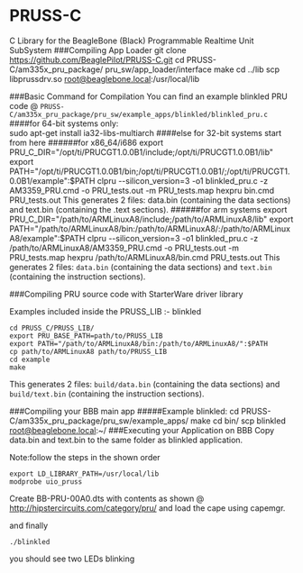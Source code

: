 PRUSS-C
=======

C Library for the BeagleBone (Black) Programmable Realtime Unit SubSystem
###Compiling App Loader
    git clone https://github.com/BeaglePilot/PRUSS-C.git
    cd PRUSS-C/am335x_pru_package/ pru_sw/app_loader/interface
    make
    cd ../lib
    scp libprussdrv.so root@beaglebone.local:/usr/local/lib
    
###Basic Command for Compilation
You can find an example blinkled PRU code @ `PRUSS-C/am335x_pru_package/pru_sw/example_apps/blinkled/blinkled_pru.c`
####for 64-bit systems only:    
    sudo apt-get install ia32-libs-multiarch
####else for 32-bit systems start from here 
######for x86_64/i686
    export PRU_C_DIR="/opt/ti/PRUCGT1.0.0B1/include;/opt/ti/PRUCGT1.0.0B1/lib"
    export PATH="/opt/ti/PRUCGT1.0.0B1/bin;/opt/ti/PRUCGT1.0.0B1/;/opt/ti/PRUCGT1.0.0B1/example":$PATH
    clpru --silicon_version=3 -o1 blinkled_pru.c -z AM3359_PRU.cmd -o PRU_tests.out -m PRU_tests.map
    hexpru bin.cmd PRU_tests.out
This generates 2 files: data.bin (containing the data sections) and text.bin (containing the .text sections).
######for arm systems
    export PRU_C_DIR="/path/to/ARMLinuxA8/include;/path/to/ARMLinuxA8/lib"
    export PATH="/path/to/ARMLinuxA8/bin:/path/to/ARMLinuxA8/:/path/to/ARMLinuxA8/example":$PATH
    clpru --silicon_version=3 -o1 blinkled_pru.c -z /path/to/ARMLinuxA8/AM3359_PRU.cmd -o PRU_tests.out -m PRU_tests.map
    hexpru /path/to/ARMLinuxA8/bin.cmd PRU_tests.out
This generates 2 files: `data.bin` (containing the data sections) and `text.bin` (containing the instruction sections).

###Compiling PRU source code with StarterWare driver library

Examples included inside the PRUSS_LIB :- blinkled

    cd PRUSS_C/PRUSS_LIB/
    export PRU_BASE_PATH=path/to/PRUSS_LIB
    export PATH="/path/to/ARMLinuxA8/bin:/path/to/ARMLinuxA8/":$PATH
    cp path/to/ARMLinuxA8 path/to/PRUSS_LIB
    cd example
    make

This generates 2 files: `build/data.bin` (containing the data sections) and `build/text.bin` (containing the instruction sections).

###Compiling your BBB main app
#####Example blinkled:
    cd PRUSS-C/am335x_pru_package/pru_sw/example_apps/
    make
    cd bin/
    scp blinkled root@beaglebone.local:~/
###Executing your Application on BBB
Copy data.bin and text.bin to the same folder as blinkled application.

Note:follow the steps in the shown order

    export LD_LIBRARY_PATH=/usr/local/lib
    modprobe uio_pruss

Create BB-PRU-00A0.dts with contents as shown @ http://hipstercircuits.com/category/pru/ and load the cape using capemgr.

and finally
    
    ./blinkled

you should see two LEDs blinking
    
